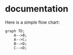 # documentation

Here is a simple flow chart:

```mermaid
graph TD;
    A-->B;
    A-->C;
    B-->D;
    C-->D;
```
